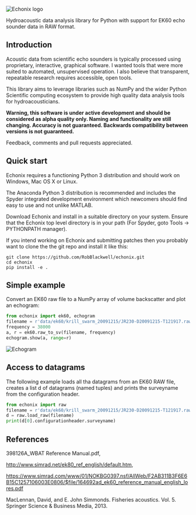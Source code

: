 ![Echonix logo](https://github.com/RobBlackwell/echonix/blob/master/doc/logo.png)

Hydroacoustic data analysis library for Python with support for EK60
echo sounder data in RAW format.

## Introduction

Acoustic data from scientific echo sounders is typically processed
using proprietary, interactive, graphical software. I wanted tools
that were more suited to automated, unsupervised operation. I also
believe that transparent, repeatable research requires accessible,
open tools.

This library aims to leverage libraries such as NumPy and the wider
Python Scientific computing ecosystem to provide high quality data
analysis tools for hydroacousticians.

__Warning, this software is under active development and should be
considered as alpha quality only. Naming and functionality are still
changing. Accuracy is not guaranteed. Backwards compatibility between
versions is not guaranteed.__

Feedback, comments and pull requests appreciated.


## Quick start

Echonix requires a functioning Python 3 distribution and should work
on Windows, Mac OS X or Linux.

The Anaconda Python 3 distribution is recommended and includes
the Spyder integrated development environment which newcomers should
find easy to use and not unlike MATLAB.

Download Echonix and install in a suitable directory on your
system. Ensure that the Echonix top level directory is in your path
(For Spyder, goto Tools -> PYTHONPATH manager).

If you intend working on Echonix and submitting patches then you
probably want to clone the the git repo and install it like this:

```shell
git clone https://github.com/RobBlackwell/echonix.git
cd echonix
pip install -e .
```

## Simple example

Convert an EK60 raw file to a NumPy array of volume backscatter and
plot an echogram:

```Python
from echonix import ek60, echogram
filename = r'data/ek60/krill_swarm_20091215/JR230-D20091215-T121917.raw'
frequency = 38000
a, r = ek60.raw_to_sv(filename, frequency)
echogram.show(a, range=r)
```

![Echogram](https://github.com/RobBlackwell/echonix/blob/master/doc/echogram.png)

## Access to datagrams

The following example loads all tha datagrams from an EK60 RAW file,
creates a list d of datagrams (named tuples) and prints the surveyname
from the configuration header.

```Python
from echonix import raw
filename = r'data/ek60/krill_swarm_20091215/JR230-D20091215-T121917.raw'
d = raw.load_raw(filename)
print(d[0].configurationheader.surveyname)
```

## References

398126A_WBAT Reference Manual.pdf,

http://www.simrad.net/ek80_ref_english/default.htm,

https://www.simrad.com/www/01/NOKBG0397.nsf/AllWeb/F2AB311B3F6E6B15C1257106003E0806/$file/164692ad_ek60_reference_manual_english_lores.pdf 

MacLennan, David, and E. John Simmonds. Fisheries acoustics. Vol. 5. Springer Science & Business Media, 2013.
